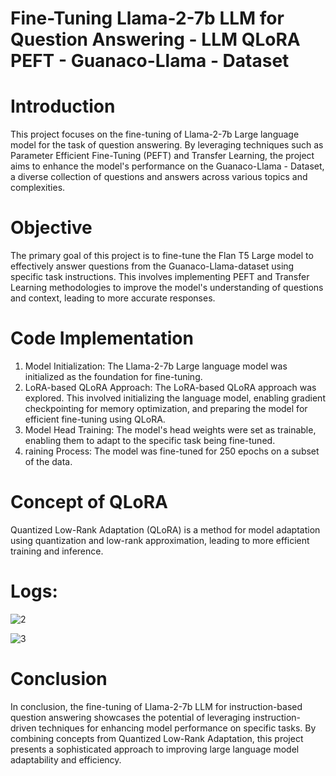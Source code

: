 # Fine-Tuning Llama-2-7b LLM for Question Answering - LLM QLoRA PEFT - Guanaco-Llama - Dataset

# Introduction
This project focuses on the fine-tuning of Llama-2-7b Large language model for the task of question answering. By leveraging techniques such as Parameter Efficient Fine-Tuning (PEFT) and Transfer Learning, the project aims to enhance the model's performance on the  Guanaco-Llama - Dataset, a diverse collection of questions and answers across various topics and complexities.

# Objective
The primary goal of this project is to fine-tune the Flan T5 Large model to effectively answer questions from the Guanaco-Llama-dataset using specific task instructions. This involves implementing PEFT and Transfer Learning methodologies to improve the model's understanding of questions and context, leading to more accurate responses.

# Code Implementation
1. Model Initialization: The  Llama-2-7b Large language model was initialized as the foundation for fine-tuning.
2. LoRA-based QLoRA Approach: The LoRA-based QLoRA approach was explored. This involved initializing the language model, enabling gradient checkpointing for memory optimization, and preparing the model for efficient fine-tuning using QLoRA.
3. Model Head Training: The model's head weights were set as trainable, enabling them to adapt to the specific task being fine-tuned.
4. raining Process: The model was fine-tuned for 250 epochs on a subset of the data.

# Concept of QLoRA
Quantized Low-Rank Adaptation (QLoRA) is a method for model adaptation using quantization and low-rank approximation, leading to more efficient training and inference. 

# Logs:

![2](https://github.com/user-attachments/assets/a406a2d8-d74d-40a5-934f-929d742142e2)

![3](https://github.com/user-attachments/assets/2a19933d-d552-48b9-89cd-386294a16cc5)


# Conclusion
In conclusion, the fine-tuning of Llama-2-7b LLM for instruction-based question answering showcases the potential of leveraging instruction-driven techniques for enhancing model performance on specific tasks. By combining concepts from Quantized Low-Rank Adaptation, this project presents a sophisticated approach to improving large language model adaptability and efficiency.

